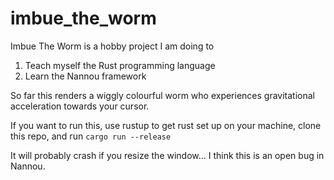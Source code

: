 # imbue_the_worm

Imbue The Worm is a hobby project I am doing to
1. Teach myself the Rust programming language
2. Learn the Nannou framework

So far this renders a wiggly colourful worm who experiences gravitational acceleration towards your cursor.

If you want to run this, use rustup to get rust set up on your machine, clone this repo, and run `cargo run --release` 

It will probably crash if you resize the window… I think this is an open bug in Nannou.

